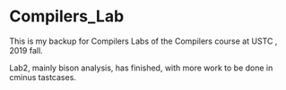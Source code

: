 # Compilers_Lab
This is my backup for Compilers Labs of the Compilers course at USTC , 2019 fall.

Lab2, mainly bison analysis, has finished, with more work to be done in cminus tastcases.
